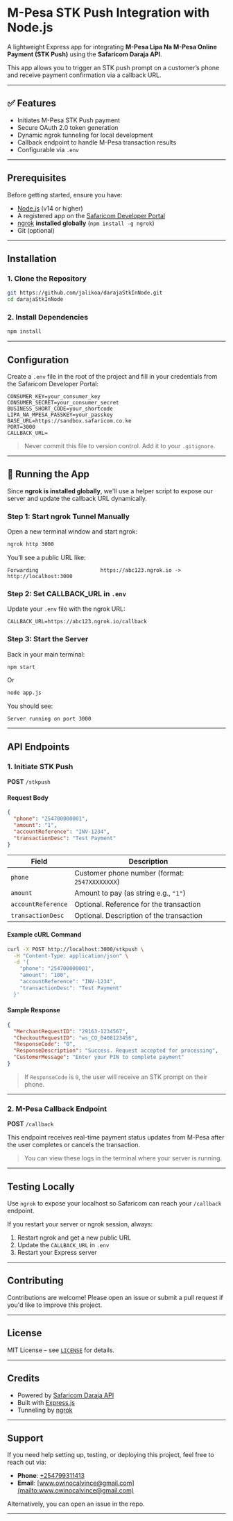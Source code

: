 # M-Pesa STK Push Integration with Node.js

A lightweight Express app for integrating **M-Pesa Lipa Na M-Pesa Online Payment (STK Push)** using the **Safaricom Daraja API**.

This app allows you to trigger an STK push prompt on a customer’s phone and receive payment confirmation via a callback URL.

---

## ✅ Features

- Initiates M-Pesa STK Push payment
- Secure OAuth 2.0 token generation
- Dynamic ngrok tunneling for local development
- Callback endpoint to handle M-Pesa transaction results
- Configurable via `.env`

---

## Prerequisites

Before getting started, ensure you have:

- [Node.js](https://nodejs.org/) (v14 or higher)
- A registered app on the [Safaricom Developer Portal](https://developer.safaricom.co.ke/)
- [ngrok](https://ngrok.com/download) **installed globally** (`npm install -g ngrok`)
- Git (optional)

---

## Installation

### 1. Clone the Repository

```bash
git https://github.com/jalikoa/darajaStkInNode.git
cd darajaStkInNode
```

### 2. Install Dependencies

```bash
npm install
```

---

## Configuration

Create a `.env` file in the root of the project and fill in your credentials from the Safaricom Developer Portal:

```env
CONSUMER_KEY=your_consumer_key
CONSUMER_SECRET=your_consumer_secret
BUSINESS_SHORT_CODE=your_shortcode
LIPA_NA_MPESA_PASSKEY=your_passkey
BASE_URL=https://sandbox.safaricom.co.ke
PORT=3000
CALLBACK_URL=
```

> Never commit this file to version control. Add it to your `.gitignore`.

---

## 🚀 Running the App

Since **ngrok is installed globally**, we'll use a helper script to expose our server and update the callback URL dynamically.

### Step 1: Start ngrok Tunnel Manually

Open a new terminal window and start ngrok:

```bash
ngrok http 3000
```

You’ll see a public URL like:

```
Forwarding                    https://abc123.ngrok.io -> http://localhost:3000
```

### Step 2: Set CALLBACK_URL in `.env`

Update your `.env` file with the ngrok URL:

```env
CALLBACK_URL=https://abc123.ngrok.io/callback
```

### Step 3: Start the Server

Back in your main terminal:

```bash
npm start
```

Or

```bash
node app.js
```

You should see:

```
Server running on port 3000
```

---

## API Endpoints

### 1. Initiate STK Push

**POST** `/stkpush`

#### Request Body

```json
{
  "phone": "254700000001",
  "amount": "1",
  "accountReference": "INV-1234",
  "transactionDesc": "Test Payment"
}
```

| Field | Description |
|-------|-------------|
| `phone` | Customer phone number (format: `2547XXXXXXXX`) |
| `amount` | Amount to pay (as string e.g., `"1"`) |
| `accountReference` | Optional. Reference for the transaction |
| `transactionDesc` | Optional. Description of the transaction |

#### Example cURL Command

```bash
curl -X POST http://localhost:3000/stkpush \
  -H "Content-Type: application/json" \
  -d '{
    "phone": "254700000001",
    "amount": "100",
    "accountReference": "INV-1234",
    "transactionDesc": "Test Payment"
  }'
```

#### Sample Response

```json
{
  "MerchantRequestID": "29163-1234567",
  "CheckoutRequestID": "ws_CO_0408123456",
  "ResponseCode": "0",
  "ResponseDescription": "Success. Request accepted for processing",
  "CustomerMessage": "Enter your PIN to complete payment"
}
```

> If `ResponseCode` is `0`, the user will receive an STK prompt on their phone.

---

### 2. M-Pesa Callback Endpoint

**POST** `/callback`

This endpoint receives real-time payment status updates from M-Pesa after the user completes or cancels the transaction.

> You can view these logs in the terminal where your server is running.

---

## Testing Locally

Use `ngrok` to expose your localhost so Safaricom can reach your `/callback` endpoint.

If you restart your server or ngrok session, always:

1. Restart ngrok and get a new public URL
2. Update the `CALLBACK_URL` in `.env`
3. Restart your Express server

---

## Contributing

Contributions are welcome! Please open an issue or submit a pull request if you'd like to improve this project.

---

##  License

MIT License – see [`LICENSE`](LICENSE) for details.

---

##  Credits

- Powered by [Safaricom Daraja API](https://developer.safaricom.co.ke/)
- Built with [Express.js](https://expressjs.com/)
- Tunneling by [ngrok](https://ngrok.com)

---

##  Support

If you need help setting up, testing, or deploying this project, feel free to reach out via:

*  **Phone**: [+254799311413](tel:+254799311413)
*  **Email**: [www.owinocalvince@gmail.com](mailto:www.owinocalvince@gmail.com)

Alternatively, you can open an issue in the repo.

---
